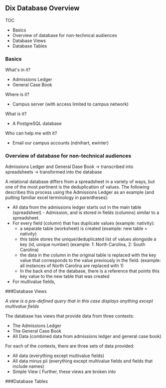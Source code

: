 ## Dix Database Overview

TOC  
- Basics
- Overview of database for non-technical audiences
- Database Views
- Database Tables


### Basics  
  
What's in it?  
- Admissions Ledger  
- General Case Book  
  
Where is it?  
- Campus server (with access limited to campus network)  
  
What is it?  
- A PostgreSQL database  
  
Who can help me with it?
- Email our campus accounts (ndnihart, ewinter)  
  
### Overview of database for non-technical audiences  
  
Admissions Ledger and General Dase Book -> transcribed into spreadsheets -> transformed into the database  
  
A relational database differs from a spreadsheet in a variety of ways, but one of the most pertinent is the deduplication of values. The following describes this process using the Admissions Ledger as an example (and putting familiar excel terminology in parentheses):  
- All data from the admissions ledger starts out in the main table (spreadsheet) - Admission, and is stored in fields (columns) similar to a spreadsheet. 
- For every field (column) that has duplicate values (example: nativity):
  - a separate table (worksheet) is created (example: new table = nativity)
  - this table stores the unique/deduplicated list of values alongside a key (id, unique number) (example: 1: North Carolina, 2: South Carolina) 
  - the data in the column in the original table is replaced with the key value that corresponds to the value previously in the field. (example: all instances of North Carolina are replaced with 1)
  - In the back end of the database, there is a reference that points this key value to the new table that was created
- For multivalue fields, 


###Database Views

*A view is a pre-defined query that in this case displays anything except multivalue fields*

The database has views that provide data from three contexts:
- The Admissions Ledger
- The General Case Book
- All Data (combined data from admissions ledger and general case book)
  
For each of the contexts, there are three sets of data provided:
- All data (everything except multivalue fields)
- All data minus pii (everything except multivalue fields and fields that include names)
- Simple View (
Further, these views are broken into 



###Database Tables




